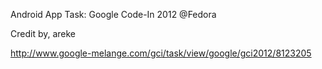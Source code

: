 Android App Task: Google Code-In 2012 @Fedora

Credit by, areke

http://www.google-melange.com/gci/task/view/google/gci2012/8123205
